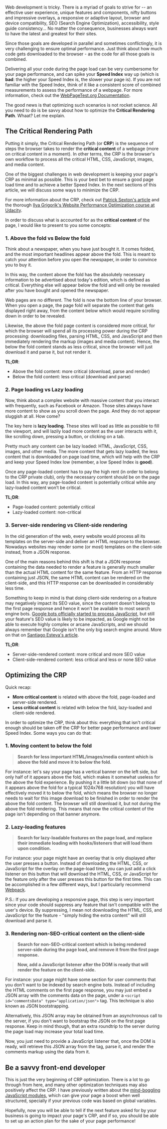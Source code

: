 Web development is tricky. There is a myriad of goals to strive for -- an effective user experience, unique features and components, nifty buttons and impressive overlays, a responsive or adaptive layout, browser and device compatibility, SEO (Search Engine Optimization), accessibility, style guide consistency... No matter the consequence, businesses always want to have the latest and greatest for their sites. 

Since those goals are developed in parallel and sometimes conflictingly, it is very challenging to ensure optimal performance. Just think about how much code gets downloaded to the browser - as the code for all those goals is combined.

Delivering all your code during the page load can be very cumbersome for your page performance, and can spike your **Speed Index** way up (which is **bad**: the higher your Speed Index is, the slower your page is). If you are not familiar with the Speed Index, think of it like a consistent score of combined measurements to assess the performance of a webpage. For more information, check out the [WebPageTest.org Documentation](https://sites.google.com/a/webpagetest.org/docs/using-webpagetest/metrics/speed-index).

The good news is that optimizing such scenarios is not rocket science. All you need to do is be savvy about how to optimize the **Critical Rendering Path**. Whaat? Let me explain.

## The Critical Rendering Path

Putting it simply, the Critical Rendering Path (or **CRP**) is the sequence of steps the browser takes to render the **critical content** of a webpage (more on critical content in a moment). In other terms, the CRP is the browser's own workflow to process all the critical HTML, CSS, JavaScript, images, and media content.

One of the biggest challenges in web development is keeping your page's CRP as minimal as possible. This is your best bet to ensure a good page load time and to achieve a better Speed Index. In the next sections of this article, we will discuss some ways to minimize the CRP.

For more information about the CRP, check out [Patrick Sexton's article](https://www.feedthebot.com/pagespeed/critical-render-path.html) and the thorough [Ilya Grigorik's Website Performance Optimization course at Udacity](https://www.udacity.com/course/website-performance-optimization--ud884).

In order to discuss what is accounted for as the **critical content** of the page, I would like to present to you some concepts:

### 1. Above the fold vs Below the fold

Think about a newspaper, when you have just bought it. It comes folded, and the most important headlines appear above the fold. This is meant to catch your attention before you open the newspaper, in order to convince you to buy it.

In this way, the content above the fold has the absolutely necessary information to be advertised about today's edition, which is defined as critical. Everything else will appear below the fold and will only be revealed after you have bought and opened the newspaper.

Web pages are no different. The fold is now the bottom line of your browser. When you open a page, the page fold will separate the content that gets displayed right away, from the content below which would require scrolling down in order to be revealed.

Likewise, the above the fold page content is considered more critical, for which the browser will spend all its processing power during the CRP processing: downloading files, parsing HTML, CSS, and JavaScript and then immediately rendering the markup (images and media content). Hence, the below the fold content stands as less critical, since the browser will just download it and parse it, but not render it.

**TL;DR**:

  - Above the fold content: more critical (download, parse and render)
  - Below the fold content: less critical (download and parse)

### 2. Page loading vs Lazy loading

Now, think about a complex website with massive content that you interact with frequently, such as Facebook or Amazon. Those sites always have more content to show as you scroll down the page. And they do not appear sluggish at all. How come?

The key here is **lazy loading**. These sites will load as little as possible to fill the viewport, and will lazily load more content as the user interacts with it, like scrolling down, pressing a button, or clicking on a tab.

Pretty much any content can be lazy loaded: HTML, JavaScript, CSS, images, and other media. The more content that gets lazy loaded, the less content that is downloaded on page load time, which will help with the CRP and keep your Speed Index low (remember, a low Speed Index is **good**).

Once any page-loaded content has to pay the high rent (in order to belong to the CRP private club), only the necessary content should be on the page load. In this way, any page-loaded content is potentially critical while any lazy-loaded content won’t be critical.

**TL;DR**:

  - Page-loaded content: potentially critical
  - Lazy-loaded content: non-critical

### 3. Server-side rendering vs Client-side rendering

In the old generation of the web, every website would process all its templates on the server-side and deliver an HTML response to the browser. Nowadays websites may render some (or most) templates on the client-side instead, from a JSON response.

One of the main reasons behind this shift is that a JSON response containing the data needed to render a feature is generally much smaller than the actual HTML content for the same feature. From an HTTP response containing just JSON, the same HTML content can be rendered on the client-side, and this HTTP response can be downloaded in considerably less time.

Something to keep in mind is that doing client-side rendering on a feature may negatively impact its SEO value, since the content doesn't belong to the first page response and hence it won't be available to most search engine bots. [Google bots officially started to process JavaScript](http://googlewebmastercentral.blogspot.com/2014/05/understanding-web-pages-better.html),  but still your feature's SEO value is likely to be impacted, as  Google might not be able to execute highly complex or arcane JavaScripts, and we should always remember that Google isn't the only big search engine around. More on that on [Santiago Esteva's article](http://ng-learn.org/2014/05/SEO-Google-crawl-JavaScript).

**TL;DR**:

  - Server-side-rendered content: more critical and more SEO value
  - Client-side-rendered content: less critical and less or none SEO value

## Optimizing the CRP

Quick recap: 

- **More critical content** is related with above the fold, page-loaded and server-side rendered. 
- **Less critical content** is related with below the fold, lazy-loaded and client-side rendered. 

In order to optimize the CRP, think about this: everything that isn't critical enough should be taken off the CRP for better page performance and lower Speed Index. Some ways you can do that:

### 1. Moving content to below the fold

 > **Search for less important HTML/images/media content which is above the fold and move it to below the fold.**

For instance: let's say your page has a vertical banner on the left side, but only half of it appears above the fold, which makes it somewhat useless for the above the fold experience. By pushing it a little bit down (so that none of it appears above the fold for a typical 1024x768 resolution) you will have effectively moved it to below the fold, which means the browser no longer needs to wait for this image download to be finished in order to render the above the fold content. The browser will still download it, but not during the above the fold rendering. This means that now the critical content of the page isn't depending on that banner anymore.

### 2. Lazy-loading features

 > **Search for lazy-loadable features on the page load, and replace their immediate loading with hooks/listeners that will load them upon condition.**

For instance: your page might have an overlay that is only displayed after the user presses a button. Instead of downloading the HTML, CSS, or JavaScript for the overlay on the page-load time, you can just add a click listener on this button that will download the HTML, CSS, or JavaScript for the feature only after the user presses this button for the first time. This can be accomplished in a few different ways, but I particularly recommend [Webpack](http://webpack.github.io).

P.S.: If you are developing a responsive page, this step is very important since your code should suppress any feature that isn't compatible with the user's device. By suppressing, I mean not downloading the HTML, CSS, and JavaScript for the feature - "simply hiding the extra content" will still download and parse it.

### 3. Rendering non-SEO-critical content on the client-side

 > **Search for non-SEO-critical content which is being rendered server-side during the page load, and remove it from the first page response.**
 
 > **Now, add a JavaScript listener after the DOM is ready that will render the feature on the client-side.**

For instance: your page might have some section for user comments that you don't want to be indexed by search engine bots. Instead of including the HTML comments on the first page response, you may just embed a JSON array with the comments data on the page, under a ```<script id="commentsData" type="application/json">``` tag. This technique is also known as JSON bootstrapping.

Alternatively, this JSON array may be obtained from an asynchronous call to the server, if you don't want to bootstrap the JSON on the first page response. Keep in mind though, that an extra roundtrip to the server during the page load may increase your total load time.

Now, you just need to provide a JavaScript listener that, once the DOM is ready, will retrieve this JSON array from the tag, parse it, and render the comments markup using the data from it.

## Be a savvy front-end developer

This is just the very beginning of CRP optimization. There is a lot to go through from here, and many other optimization techniques may also positively affect the CRP. I have previously written about the [mind-boggling JavaScript modules](https://www.airpair.com/javascript/posts/the-mind-boggling-universe-of-javascript-modules), which can give your page a boost when well structured, specially if your previous code was based on global variables.

Hopefully, now you will be able to tell if the next feature asked for by your business is going to impact your page's CRP, and if so, you should be able to set up an action plan for the sake of your page performance!
